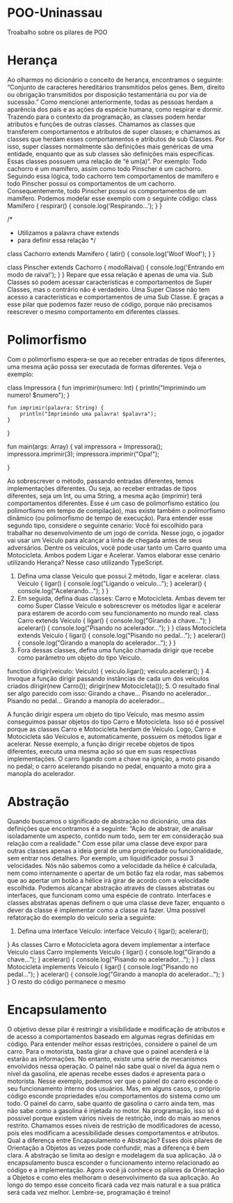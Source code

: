 # POO-Uninassau
Troabalho sobre os pilares de POO



# Herança
Ao olharmos no dicionário o conceito de herança, encontramos o seguinte:
“Conjunto de caracteres hereditários transmitidos pelos genes. Bem, direito ou obrigação transmitidos por disposição testamentária ou por via de sucessão.”
Como mencionei anteriormente, todas as pessoas herdam a aparência dos pais e as ações da espécie humana, como respirar e dormir. Trazendo para o contexto da programação, as classes podem herdar atributos e funções de outras classes.
Chamamos as classes que transferem comportamentos e atributos de super classes; e chamamos as classes que herdam esses comportamentos e atributos de sub Classes. Por isso, super classes normalmente são definições mais genéricas de uma entidade, enquanto que as sub classes são definições mais específicas.
Essas classes possuem uma relação de “é um(a)“. Por exemplo:
Todo cachorro é um mamífero, assim como todo Pinscher é um cachorro.
Seguindo essa lógica, todo cachorro tem comportamentos de mamífero e todo Pinscher possui os comportamentos de um cachorro. Consequentemente, todo Pinscher possui os comportamentos de um mamífero. Podemos modelar esse exemplo com o seguinte código:
class Mamifero {
	respirar() {
		console.log('Respirando...');
	}
}

/* 
 *	Utilizamos a palavra chave extends
 *	para definir essa relação
*/ 

class Cachorro extends Mamifero { 
	latir() {
		console.log('Woof Woof');
	}
}

class Pinscher extends Cachorro {
	modoRaiva() {
		console.log('Entrando em modo de raiva!');
	}
}
Repare que essa relação é apenas de uma via. Sub Classes só podem acessar características e comportamentos de Super Classes, mas o contrário não é verdadeiro. Uma Super Classe não tem acesso a características e comportamentos de uma Sub Classe.
É graças a esse pilar que podemos fazer reuso de código, porque não precisamos reescrever o mesmo comportamento em diferentes classes. 

# Polimorfismo
Com o polimorfismo espera-se que ao receber entradas de tipos diferentes, uma mesma ação possa ser executada de formas diferentes. Veja o exemplo:

class Impressora {
    fun imprimir(numero: Int) {
        println("Imprimindo um numero! $numero");
    }
    
    fun imprimir(palavra: String) {
        println("Imprimindo uma palavra! $palavra");
    }
}

fun main(args: Array<String>) {
	val impressora = Impressora();
    impressora.imprimir(3);
    impressora.imprimir("Opa!");

}

Ao sobrescrever o método, passando entradas diferentes, temos implementações diferentes. Ou seja, ao receber entradas de tipos diferentes, seja um Int, ou uma String, a mesma ação (imprimir) terá comportamentos diferentes.
Esse é um caso de polimorfismo estático (ou polimorfismo em tempo de compilação), mas existe também o polimorfismo dinâmico (ou polimorfismo de tempo de execução). Para entender esse segundo tipo, considere o seguinte cenário:
Você foi escolhido para trabalhar no desenvolvimento de um jogo de corrida. Nesse jogo, o jogador vai usar um Veículo para alcançar a linha de chegada antes de seus adversários. Dentre os veículos, você pode usar tanto um Carro quanto uma Motocicleta. Ambos podem Ligar e Acelerar.
Vamos elaborar esse cenário utilizando Herança? Nesse caso utilizando TypeScript. 
1. Defina uma classe Veiculo que possui 2 método, ligar e acelerar.
class Veiculo {
  ligar() {
    console.log("Ligando o veículo...");
  }
  acelerar() {
    console.log("Acelerando...");
  }
}
2. Em seguida, defina duas classes: Carro e Motocicleta. Ambas devem ter como Super Classe Veículo e sobrescrever os métodos ligar e acelerar para estarem de acordo com seu funcionamento no mundo real.
class Carro extends Veiculo {
  ligar() {
    console.log("Girando a chave...");
  }
  acelerar() {
    console.log("Pisando no acelerador...");
  }
}
class Motocicleta extends Veiculo {
  ligar() {
    console.log("Pisando no pedal...");
  }
  acelerar() {
    console.log("Girando a manopla do acelerador...");
  }
}
3. Fora dessas classes, defina uma função chamada dirigir que recebe como parâmetro um objeto do tipo Veiculo.

function dirigir(veiculo: Veiculo) {
  veiculo.ligar();
  veiculo.acelerar();
}
4. Invoque a função dirigir passando instâncias de cada um dos veículos criados
dirigir(new Carro());
dirigir(new Motocicleta());
5. O resultado final ser algo parecido com isso:
Girando a chave... 
Pisando no acelerador... 
Pisando no pedal... 
Girando a manopla do acelerador...

A função dirigir espera um objeto do tipo Veículo, mas mesmo assim conseguimos passar objetos do tipo Carro e Motocicleta. Isso só é possível porque as classes Carro e Motocicleta herdam de Veículo. Logo, Carro e Motocicleta são Veículos e, automaticamente, possuem os métodos ligar e acelerar.
Nesse exemplo, a função dirigir recebe objetos de tipos diferentes, executa uma mesma ação só que em suas respectivas implementações. O carro ligando com a chave na ignição, a moto pisando no pedal; o carro acelerando pisando no pedal, enquanto a moto gira a manopla do acelerador.








# Abstração
Quando buscamos o significado de abstração no dicionário, uma das definições que encontramos é a seguinte:
“Ação de abstrair, de analisar isoladamente um aspecto, contido num todo, sem ter em consideração sua relação com a realidade.”
Com esse pilar uma classe deve expor para outras classes apenas a ideia geral de uma propriedade ou funcionalidade, sem entrar nos detalhes. Por exemplo, um liquidificador possui 3 velocidades. Nós não sabemos como a velocidade da hélice é calculada, nem como internamente o apertar de um botão faz ela rodar, mas sabemos que ao apertar um botão a hélice irá girar de acordo com a velocidade escolhida.
Podemos alcançar abstração através de classes abstratas ou interfaces, que funcionam como uma espécie de contrato. Interfaces e classes abstratas apenas definem o que uma classe deve fazer, enquanto o dever da classe é implementar como a classe irá fazer. Uma possível refatoração do exemplo do veículo seria a seguinte:
1. Defina uma interface Veículo:
interface Veiculo { 
  ligar();
  acelerar(); 

}
As classes Carro e Motocicleta agora devem implementar a interface Veiculo
class Carro implements Veiculo {
  ligar() {
    console.log("Girando a chave...");
  }
  acelerar() {
    console.log("Pisando no acelerador...");
  }
}
class Motocicleta implements Veiculo {
  ligar() {
    console.log("Pisando no pedal...");
  }
  acelerar() {
    console.log("Girando a manopla do acelerador...");
  }
}
O resto do código permanece o mesmo



# Encapsulamento
O objetivo desse pilar é restringir a visibilidade e modificação de atributos e de acesso a comportamentos baseado em algumas regras definidas em código.
Para entender melhor essas restrições, considere o painel de um carro. Para o motorista, basta girar a chave que o painel acenderá e lá estarão as informações. No entanto, existe uma série de mecanismos envolvidos nessa operação. O painel não sabe qual o nível da água nem o nível da gasolina, ele apenas recebe esses dados e apresenta para o motorista.
Nesse exemplo, podemos ver que o painel do carro esconde o seu funcionamento interno dos usuários. Mas, em alguns casos, o próprio código esconde propriedades e/ou comportamentos do sistema como um todo. O painel do carro, sabe quanto de gasolina o carro ainda tem, mas não sabe como a gasolina é injetada no motor.
Na programação, isso só é possível porque existem vários níveis de restrição, indo do mais ao menos restrito. Chamamos esses níveis de restrição de modificadores de acesso, pois eles modificam a acessibilidade desses comportamentos e atributos.
Qual a diferença entre Encapsulamento e Abstração?
Esses dois pilares de Orientação a Objetos as vezes pode confundir, mas a diferença é bem clara. A abstração se limita ao design e modelagem da sua aplicação. Já o encapsulamento busca esconder o funcionamento interno relacionado ao código e a implementação.
Agora você já conhece os pilares da Orientação a Objetos e como eles melhoram o desenvolvimento da sua aplicação. Ao longo do tempo esse conceito ficará cada vez mais natural e a sua prática será cada vez melhor. Lembre-se, programação é treino! 

